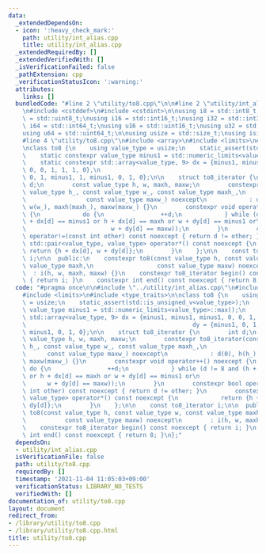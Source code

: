 ```yaml
---
data:
  _extendedDependsOn:
  - icon: ':heavy_check_mark:'
    path: utility/int_alias.cpp
    title: utility/int_alias.cpp
  _extendedRequiredBy: []
  _extendedVerifiedWith: []
  _isVerificationFailed: false
  _pathExtension: cpp
  _verificationStatusIcon: ':warning:'
  attributes:
    links: []
  bundledCode: "#line 2 \"utility/to8.cpp\"\n\n#line 2 \"utility/int_alias.cpp\"\n\
    \n#include <cstddef>\n#include <cstdint>\n\nusing i8 = std::int8_t;\nusing u8\
    \ = std::uint8_t;\nusing i16 = std::int16_t;\nusing i32 = std::int32_t;\nusing\
    \ i64 = std::int64_t;\nusing u16 = std::uint16_t;\nusing u32 = std::uint32_t;\n\
    using u64 = std::uint64_t;\n\nusing usize = std::size_t;\nusing isize = std::ptrdiff_t;\n\
    #line 4 \"utility/to8.cpp\"\n#include <array>\n#include <limits>\n#include <type_traits>\n\
    \nclass to8 {\n    using value_type = usize;\n    static_assert(std::is_unsigned_v<value_type>);\n\
    \    static constexpr value_type minus1 = std::numeric_limits<value_type>::max();\n\
    \    static constexpr std::array<value_type, 9> dx = {minus1, minus1, minus1,\
    \ 0, 0, 1, 1, 1, 0},\n                                               dy = {minus1,\
    \ 0, 1, minus1, 1, minus1, 0, 1, 0};\n\n    struct to8_iterator {\n        int\
    \ d;\n        const value_type h, w, maxh, maxw;\n        constexpr to8_iterator(const\
    \ value_type h_, const value_type w_, const value_type maxh_,\n              \
    \                 const value_type maxw_) noexcept\n            : d(0), h(h_),\
    \ w(w_), maxh(maxh_), maxw(maxw_) {}\n        constexpr void operator++() noexcept\
    \ {\n            do {\n                ++d;\n            } while (d != 8 and (h\
    \ + dx[d] == minus1 or h + dx[d] == maxh or w + dy[d] == minus1 or\n         \
    \                        w + dy[d] == maxw));\n        }\n        constexpr bool\
    \ operator!=(const int other) const noexcept { return d != other; }\n        constexpr\
    \ std::pair<value_type, value_type> operator*() const noexcept {\n           \
    \ return {h + dx[d], w + dy[d]};\n        }\n    };\n\n    const to8_iterator\
    \ i;\n\n  public:\n    constexpr to8(const value_type h, const value_type w, const\
    \ value_type maxh,\n                  const value_type maxw) noexcept\n      \
    \  : i(h, w, maxh, maxw) {}\n    constexpr to8_iterator begin() const noexcept\
    \ { return i; }\n    constexpr int end() const noexcept { return 8; }\n};\n"
  code: "#pragma once\n\n#include \"../utility/int_alias.cpp\"\n#include <array>\n\
    #include <limits>\n#include <type_traits>\n\nclass to8 {\n    using value_type\
    \ = usize;\n    static_assert(std::is_unsigned_v<value_type>);\n    static constexpr\
    \ value_type minus1 = std::numeric_limits<value_type>::max();\n    static constexpr\
    \ std::array<value_type, 9> dx = {minus1, minus1, minus1, 0, 0, 1, 1, 1, 0},\n\
    \                                               dy = {minus1, 0, 1, minus1, 1,\
    \ minus1, 0, 1, 0};\n\n    struct to8_iterator {\n        int d;\n        const\
    \ value_type h, w, maxh, maxw;\n        constexpr to8_iterator(const value_type\
    \ h_, const value_type w_, const value_type maxh_,\n                         \
    \      const value_type maxw_) noexcept\n            : d(0), h(h_), w(w_), maxh(maxh_),\
    \ maxw(maxw_) {}\n        constexpr void operator++() noexcept {\n           \
    \ do {\n                ++d;\n            } while (d != 8 and (h + dx[d] == minus1\
    \ or h + dx[d] == maxh or w + dy[d] == minus1 or\n                           \
    \      w + dy[d] == maxw));\n        }\n        constexpr bool operator!=(const\
    \ int other) const noexcept { return d != other; }\n        constexpr std::pair<value_type,\
    \ value_type> operator*() const noexcept {\n            return {h + dx[d], w +\
    \ dy[d]};\n        }\n    };\n\n    const to8_iterator i;\n\n  public:\n    constexpr\
    \ to8(const value_type h, const value_type w, const value_type maxh,\n       \
    \           const value_type maxw) noexcept\n        : i(h, w, maxh, maxw) {}\n\
    \    constexpr to8_iterator begin() const noexcept { return i; }\n    constexpr\
    \ int end() const noexcept { return 8; }\n};"
  dependsOn:
  - utility/int_alias.cpp
  isVerificationFile: false
  path: utility/to8.cpp
  requiredBy: []
  timestamp: '2021-11-04 11:05:03+09:00'
  verificationStatus: LIBRARY_NO_TESTS
  verifiedWith: []
documentation_of: utility/to8.cpp
layout: document
redirect_from:
- /library/utility/to8.cpp
- /library/utility/to8.cpp.html
title: utility/to8.cpp
---
```

